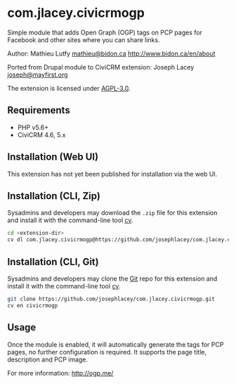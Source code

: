# com.jlacey.civicrmogp

Simple module that adds Open Graph (OGP) tags on PCP pages for Facebook and other sites where you can share links.

Author: Mathieu Lutfy <mathieu@bidon.ca>
http://www.bidon.ca/en/about

Ported from Drupal module to CiviCRM extension: Joseph Lacey <joseph@mayfirst.org>

The extension is licensed under [AGPL-3.0](LICENSE.txt).

## Requirements

* PHP v5.6+
* CiviCRM 4.6, 5.x

## Installation (Web UI)

This extension has not yet been published for installation via the web UI.

## Installation (CLI, Zip)

Sysadmins and developers may download the `.zip` file for this extension and install it with the command-line tool [cv](https://github.com/civicrm/cv).

```bash
cd <extension-dir>
cv dl com.jlacey.civicrmogp@https://github.com/josephlacey/com.jlacey.civicrmogp/archive/master.zip
```

## Installation (CLI, Git)

Sysadmins and developers may clone the [Git](https://en.wikipedia.org/wiki/Git) repo for this extension and install it with the command-line tool [cv](https://github.com/civicrm/cv).

```bash
git clone https://github.com/josephlacey/com.jlacey.civicrmogp.git
cv en civicrmogp
```

## Usage

Once the module is enabled, it will automatically generate the tags for PCP pages, no further configuration is required. It supports the page title, description and PCP image.

For more information: http://ogp.me/
